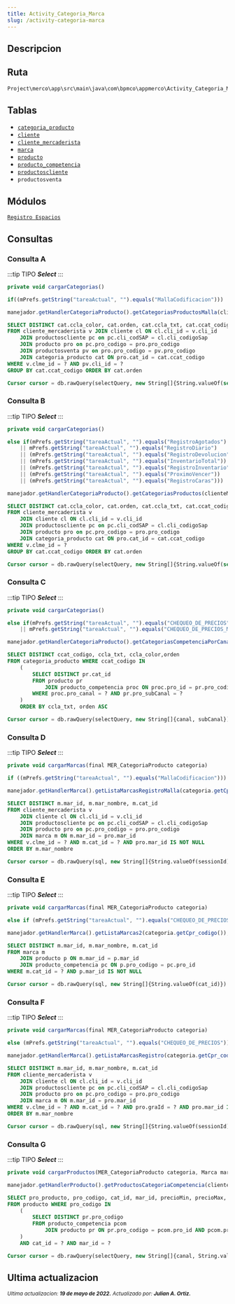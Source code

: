 ```yaml
---
title: Activity_Categoria_Marca
slug: /activity-categoria-marca
---
```


## Descripcion

## Ruta

```js
Project\merco\app\src\main\java\com\bpmco\appmerco\Activity_Categoria_Marca.java
```

## Tablas

- [```categoria_producto```](./../sincronizacion/tablas/categoria_producto.md)
- [```cliente```](./../sincronizacion/tablas/cliente.md)
- [```cliente_mercaderista```](./../sincronizacion/tablas/cliente_mercaderista.md)
- [```marca```](./../sincronizacion/tablas/marca.md)
- [```producto```](./../sincronizacion/tablas/producto.md)
- [```producto_competencia```](./../sincronizacion/tablas/producto_competencia.md)
- [```productoscliente```](./../sincronizacion/tablas/productoscliente.md)
- ```productosventa```


## Módulos

[`Registro Espacios`](../modules/modulo-5.md)

## Consultas

### Consulta A

:::tip TIPO
**_Select_**
:::

```js title="Método desde donde se invoca"
private void cargarCategorias()
```

```js title="Condiciones"
if((mPrefs.getString("tareaActual", "").equals("MallaCodificacion")))
```

```js title="Método"
manejador.getHandlerCategoriaProducto().getCategoriasProductosMalla(clienteMercaderistaActual.getClme_id(),String.valueOf(clienteMercaderistaActual.getCli_id()));
```

```sql title="Query"
SELECT DISTINCT cat.ccla_color, cat.orden, cat.ccla_txt, cat.ccat_codigo
FROM cliente_mercaderista v JOIN cliente cl ON cl.cli_id = v.cli_id
    JOIN productoscliente pc on pc.cli_codSAP = cl.cli_codigoSap
    JOIN producto pro on pc.pro_codigo = pro.pro_codigo
    JOIN productosventa pv on pro.pro_codigo = pv.pro_codigo
    JOIN categoria_producto cat ON pro.cat_id = cat.ccat_codigo
WHERE v.clme_id = ? AND pv.cli_id = ?
GROUP BY cat.ccat_codigo ORDER BY cat.orden

Cursor cursor = db.rawQuery(selectQuery, new String[]{String.valueOf(session), cli_id})
```

### Consulta B

:::tip TIPO
**_Select_**
:::

```js title="Método desde donde se invoca"
private void cargarCategorias()
```

```js title="Condiciones"
else if(mPrefs.getString("tareaActual", "").equals("RegistroAgotados")
    || mPrefs.getString("tareaActual", "").equals("RegistroDiario")
    || (mPrefs.getString("tareaActual", "").equals("RegistroDevolucion"))
    || (mPrefs.getString("tareaActual", "").equals("InventarioTotal"))
    || (mPrefs.getString("tareaActual", "").equals("RegistroInventario"))
    || (mPrefs.getString("tareaActual", "").equals("ProximoVencer"))
    || (mPrefs.getString("tareaActual", "").equals("RegistroCaras")))
```

```js title="Método"
manejador.getHandlerCategoriaProducto().getCategoriasProductos(clienteMercaderistaActual.getClme_id());
```

```sql title="Query"
SELECT DISTINCT cat.ccla_color, cat.orden, cat.ccla_txt, cat.ccat_codigo
FROM cliente_mercaderista v 
    JOIN cliente cl ON cl.cli_id = v.cli_id
    JOIN productoscliente pc on pc.cli_codSAP = cl.cli_codigoSap
    JOIN producto pro on pc.pro_codigo = pro.pro_codigo
    JOIN categoria_producto cat ON pro.cat_id = cat.ccat_codigo
WHERE v.clme_id = ?
GROUP BY cat.ccat_codigo ORDER BY cat.orden

Cursor cursor = db.rawQuery(selectQuery, new String[]{String.valueOf(session)})
```

### Consulta C

:::tip TIPO
**_Select_**
:::

```js title="Método desde donde se invoca"
private void cargarCategorias()
```

```js title="Condiciones"
else if(mPrefs.getString("tareaActual", "").equals("CHEQUEO_DE_PRECIOS")
    || mPrefs.getString("tareaActual", "").equals("CHEQUEO_DE_PRECIOS_MARCAS"))
```

```js title="Método"
manejador.getHandlerCategoriaProducto().getCategoriasCompetenciaPorCanal(objetoCliente.getCli_canal(),objetoCliente.getCli_subCanal());
```

```sql title="Query"
SELECT DISTINCT ccat_codigo, ccla_txt, ccla_color,orden
FROM categoria_producto WHERE ccat_codigo IN
    (
        SELECT DISTINCT pr.cat_id
        FROM producto pr
            JOIN producto_competencia proc ON proc.pro_id = pr.pro_codigo
        WHERE proc.pro_canal = ? AND pr.pro_subCanal = ?
    )
    ORDER BY ccla_txt, orden ASC

Cursor cursor = db.rawQuery(selectQuery, new String[]{canal, subCanal})
```

### Consulta D

:::tip TIPO
**_Select_**
:::

```js title="Método desde donde se invoca"
private void cargarMarcas(final MER_CategoriaProducto categoria)
```

```js title="Condiciones"
if ((mPrefs.getString("tareaActual", "").equals("MallaCodificacion")))
```

```js title="Método"
manejador.getHandlerMarca().getListaMarcasRegistroMalla(categoria.getCpr_codigo(),clienteMercaderistaActual.getClme_id(),clienteMercaderistaActual.getCli_id());
```

```sql title="Query"
SELECT DISTINCT m.mar_id, m.mar_nombre, m.cat_id
FROM cliente_mercaderista v
    JOIN cliente cl ON cl.cli_id = v.cli_id
    JOIN productoscliente pc on pc.cli_codSAP = cl.cli_codigoSap
    JOIN producto pro on pc.pro_codigo = pro.pro_codigo
    JOIN marca m ON m.mar_id = pro.mar_id
WHERE v.clme_id = ? AND m.cat_id = ? AND pro.mar_id IS NOT NULL
ORDER BY m.mar_nombre

Cursor cursor = db.rawQuery(sql, new String[]{String.valueOf(sessionId), String.valueOf(cat_id)})
```

### Consulta E

:::tip TIPO
**_Select_**
:::

```js title="Método desde donde se invoca"
private void cargarMarcas(final MER_CategoriaProducto categoria)
```

```js title="Condiciones"
else if (mPrefs.getString("tareaActual", "").equals("CHEQUEO_DE_PRECIOS"))
```

```js title="Método"
manejador.getHandlerMarca().getListaMarcas2(categoria.getCpr_codigo());
```

```sql title="Query"
SELECT DISTINCT m.mar_id, m.mar_nombre, m.cat_id
FROM marca m
    JOIN producto p ON m.mar_id = p.mar_id
    JOIN producto_competencia pc ON p.pro_codigo = pc.pro_id
WHERE m.cat_id = ? AND p.mar_id IS NOT NULL

Cursor cursor = db.rawQuery(sql, new String[]{String.valueOf(cat_id)})
```

### Consulta F

:::tip TIPO
**_Select_**
:::

```js title="Método desde donde se invoca"
private void cargarMarcas(final MER_CategoriaProducto categoria)
```

```js title="Condiciones"
else (mPrefs.getString("tareaActual", "").equals("CHEQUEO_DE_PRECIOS"))
```

```js title="Método"
manejador.getHandlerMarca().getListaMarcasRegistro(categoria.getCpr_codigo(),clienteMercaderistaActual.getClme_id(),"0");
```

```sql title="Query"
SELECT DISTINCT m.mar_id, m.mar_nombre, m.cat_id
FROM cliente_mercaderista v
    JOIN cliente cl ON cl.cli_id = v.cli_id
    JOIN productoscliente pc on pc.cli_codSAP = cl.cli_codigoSap
    JOIN producto pro on pc.pro_codigo = pro.pro_codigo
    JOIN marca m ON m.mar_id = pro.mar_id
WHERE v.clme_id = ? AND m.cat_id = ? AND pro.graId = ? AND pro.mar_id IS NOT NULL
ORDER BY m.mar_nombre

Cursor cursor = db.rawQuery(sql, new String[]{String.valueOf(sessionId), String.valueOf(cat_id), gramajeId})
```

### Consulta G

:::tip TIPO
**_Select_**
:::

```js title="Método desde donde se invoca"
private void cargarProductos(MER_CategoriaProducto categoria, Marca marca)
```

```js title="Método"
manejador.getHandlerProducto().getProductosCategoriaCompetencia(clienteMercaderistaActual.getClme_id(),categoria.getCpr_codigo(),marca.getMar_id(),objetoCliente.getCli_canal());
```

```sql title="Query"
SELECT pro_producto, pro_codigo, cat_id, mar_id, precioMin, precioMax, codigoEAN, codigoPLU, precioSugerido, graId, pro_subCanal
FROM producto WHERE pro_codigo IN
    (
        SELECT DISTINCT pr.pro_codigo
        FROM producto_competencia pcom
            JOIN producto pr ON pr.pro_codigo = pcom.pro_id AND pcom.pro_canal = ?
    )
    AND cat_id = ? AND mar_id = ?

Cursor cursor = db.rawQuery(selectQuery, new String[]{canal, String.valueOf(categoria), String.valueOf(marca)})
```

## Ultima actualizacion

<div class='ultima-actualizacion'> 
    <small> 
        <i> 
            Ultima actualizacion: <b> 19 de mayo de 2022.</b> 
        </i> 
    </small> 
    <small> 
        <i> 
        Actualizado por: <b> Julian A. Ortiz.</b> 
        </i> 
    </small> 
</div>
